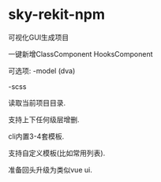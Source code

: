 # sky-rekit-npm

可视化GUI生成项目

一键新增ClassComponent HooksComponent 

可选项:
-model (dva)

-scss

读取当前项目目录.

支持上下任何级层增删.

cli内置3-4套模板.

支持自定义模板(比如常用列表).




准备回头升级为类似vue ui.
